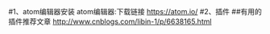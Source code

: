 #1、atom编辑器安装
atom编辑器:下载链接 https://atom.io/
#2、插件
##有用的插件推荐文章 http://www.cnblogs.com/libin-1/p/6638165.html
